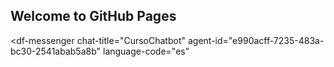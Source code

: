 ## Welcome to GitHub Pages
<script src="https://www.gstatic.com/dialogflow-console/fast/messenger/bootstrap.js?v=1"></script>
<df-messenger
  chat-title="CursoChatbot"
  agent-id="e990acff-7235-483a-bc30-2541abab5a8b"
  language-code="es"
></df-messenger>
